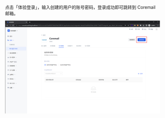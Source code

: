 <IntegrationDetailCard title="体验登录">

点击「体验登录」，输入创建的用户的账号密码，登录成功即可跳转到 Coremail 邮箱。

<img src="../../images/integration/coremail/2-1.png" class="md-img-padding" />

</IntegrationDetailCard>
